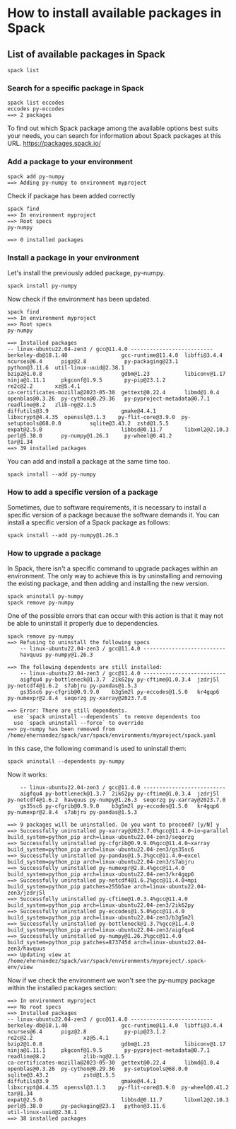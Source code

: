 # How to install available packages in Spack

## List of available packages in Spack
```
spack list
```
### Search for a specific package in Spack
```
spack list eccodes
eccodes py-eccodes
==> 2 packages
```
To find out which Spack package among the available options best suits your needs, you can search for information about Spack packages at this URL.
https://packages.spack.io/

### Add a package to your environment

```
spack add py-numpy
==> Adding py-numpy to environment myproject
```
Check if package has been added correctly
```
spack find
==> In environment myproject
==> Root specs
py-numpy 

==> 0 installed packages
```

### Install a package in your environment

Let's install the previously added package, py-numpy.
```
spack install py-numpy
```
Now check if the environment has been updated.
```
spack find
==> In environment myproject
==> Root specs
py-numpy 

==> Installed packages
-- linux-ubuntu22.04-zen3 / gcc@11.4.0 --------------------------
berkeley-db@18.1.40                 gcc-runtime@11.4.0  libffi@3.4.4      ncurses@6.4      pigz@2.8            py-packaging@23.1            python@3.11.6  util-linux-uuid@2.38.1
bzip2@1.0.8                         gdbm@1.23           libiconv@1.17     ninja@1.11.1     pkgconf@1.9.5       py-pip@23.1.2                re2c@2.2       xz@5.4.1
ca-certificates-mozilla@2023-05-30  gettext@0.22.4      libmd@1.0.4       openblas@0.3.26  py-cython@0.29.36   py-pyproject-metadata@0.7.1  readline@8.2   zlib-ng@2.1.5
diffutils@3.9                       gmake@4.4.1         libxcrypt@4.4.35  openssl@3.1.3    py-flit-core@3.9.0  py-setuptools@68.0.0         sqlite@3.43.2  zstd@1.5.5
expat@2.5.0                         libbsd@0.11.7       libxml2@2.10.3    perl@5.38.0      py-numpy@1.26.3     py-wheel@0.41.2              tar@1.34
==> 39 installed packages
```
You can add and install a package at the same time too.
```
spack install --add py-numpy
```
### How to add a specific version of a package

Sometimes, due to software requirements, it is necessary to install a specific version of a package because the software demands it. 
You can install a specific version of a Spack package as follows:

```
spack install --add py-numpy@1.26.3
```
### How to upgrade a package

In Spack, there isn't a specific command to upgrade packages within an environment. 
The only way to achieve this is by uninstalling and removing the existing package, and then adding and installing the new version.

```
spack uninstall py-numpy
spack remove py-numpy
```
One of the possible errors that can occur with this action is that it may not be able to uninstall it properly due to dependencies. 

```
spack remove py-numpy
==> Refusing to uninstall the following specs
    -- linux-ubuntu22.04-zen3 / gcc@11.4.0 --------------------------
    havquus py-numpy@1.26.3

==> The following dependents are still installed:
    -- linux-ubuntu22.04-zen3 / gcc@11.4.0 --------------------------
    aigfqu4 py-bottleneck@1.3.7  2ik62py py-cftime@1.0.3.4  jzdrj5l py-netcdf4@1.6.2  s7abjru py-pandas@1.5.3
    gs35sc6 py-cfgrib@0.9.9.0    b3g5m2l py-eccodes@1.5.0   kr4gqp6 py-numexpr@2.8.4  seqorzg py-xarray@2023.7.0

==> Error: There are still dependents.
  use `spack uninstall --dependents` to remove dependents too
  use `spack uninstall --force` to override
==> py-numpy has been removed from /home/ehernandez/spack/var/spack/environments/myproject/spack.yaml
```
In this case, the following command is used to uninstall them:
```
spack uninstall --dependents py-numpy
```
Now it works:
```
    -- linux-ubuntu22.04-zen3 / gcc@11.4.0 --------------------------
    aigfqu4 py-bottleneck@1.3.7  2ik62py py-cftime@1.0.3.4  jzdrj5l py-netcdf4@1.6.2  havquus py-numpy@1.26.3  seqorzg py-xarray@2023.7.0
    gs35sc6 py-cfgrib@0.9.9.0    b3g5m2l py-eccodes@1.5.0   kr4gqp6 py-numexpr@2.8.4  s7abjru py-pandas@1.5.3

==> 9 packages will be uninstalled. Do you want to proceed? [y/N] y
==> Successfully uninstalled py-xarray@2023.7.0%gcc@11.4.0~io~parallel build_system=python_pip arch=linux-ubuntu22.04-zen3/seqorzg
==> Successfully uninstalled py-cfgrib@0.9.9.0%gcc@11.4.0~xarray build_system=python_pip arch=linux-ubuntu22.04-zen3/gs35sc6
==> Successfully uninstalled py-pandas@1.5.3%gcc@11.4.0~excel build_system=python_pip arch=linux-ubuntu22.04-zen3/s7abjru
==> Successfully uninstalled py-numexpr@2.8.4%gcc@11.4.0 build_system=python_pip arch=linux-ubuntu22.04-zen3/kr4gqp6
==> Successfully uninstalled py-netcdf4@1.6.2%gcc@11.4.0+mpi build_system=python_pip patches=255b5ae arch=linux-ubuntu22.04-zen3/jzdrj5l
==> Successfully uninstalled py-cftime@1.0.3.4%gcc@11.4.0 build_system=python_pip arch=linux-ubuntu22.04-zen3/2ik62py
==> Successfully uninstalled py-eccodes@1.5.0%gcc@11.4.0 build_system=python_pip arch=linux-ubuntu22.04-zen3/b3g5m2l
==> Successfully uninstalled py-bottleneck@1.3.7%gcc@11.4.0 build_system=python_pip arch=linux-ubuntu22.04-zen3/aigfqu4
==> Successfully uninstalled py-numpy@1.26.3%gcc@11.4.0 build_system=python_pip patches=873745d arch=linux-ubuntu22.04-zen3/havquus
==> Updating view at /home/ehernandez/spack/var/spack/environments/myproject/.spack-env/view
```
Now if we check the environment we won't see the py-numpy package within the installed packages section:
```
==> In environment myproject
==> No root specs
==> Installed packages
-- linux-ubuntu22.04-zen3 / gcc@11.4.0 --------------------------
berkeley-db@18.1.40                 gcc-runtime@11.4.0  libffi@3.4.4      ncurses@6.4      pigz@2.8            py-pip@23.1.2                re2c@2.2                xz@5.4.1
bzip2@1.0.8                         gdbm@1.23           libiconv@1.17     ninja@1.11.1     pkgconf@1.9.5       py-pyproject-metadata@0.7.1  readline@8.2            zlib-ng@2.1.5
ca-certificates-mozilla@2023-05-30  gettext@0.22.4      libmd@1.0.4       openblas@0.3.26  py-cython@0.29.36   py-setuptools@68.0.0         sqlite@3.43.2           zstd@1.5.5
diffutils@3.9                       gmake@4.4.1         libxcrypt@4.4.35  openssl@3.1.3    py-flit-core@3.9.0  py-wheel@0.41.2              tar@1.34
expat@2.5.0                         libbsd@0.11.7       libxml2@2.10.3    perl@5.38.0      py-packaging@23.1   python@3.11.6                util-linux-uuid@2.38.1
==> 38 installed packages
```






